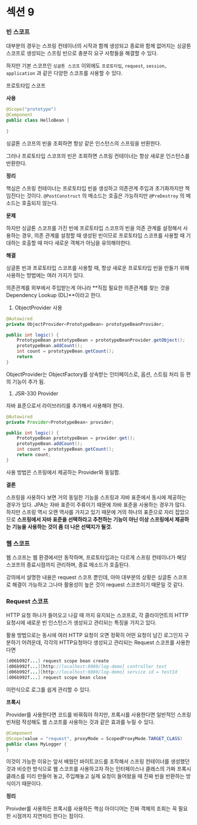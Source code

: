 # 섹션 9

### 빈 스코프

대부분의 경우는 스프링 컨테이너의 시작과 함께 생성되고 종료와 함께 없어지는 싱글톤 스코프로 생성되는 스프링 빈으로 충분히 요구 사항들을 해결할 수 있다.

하지만 기본 스코프인 `싱글톤 스코프` 이외에도 `프로토타입`,  `request`, `session,` `application` 과 같은 다양한 스코프를 사용할 수 있다.

프로토타입 스코프

**사용**

```java
@Scope("prototype")
@Component
public class HelloBean {
    
}
```

싱글톤 스코프의 빈을 조회하면 항상 같은 인스턴스의 스프링을 반환한다.

그러나 프로토타입 스코프의 빈은 조회하면 스프링 컨테이너는 항상 새로운 인스턴스를 반환한다.

**정리**

핵심은 스프링 컨테이너는 프로토타입 빈을 생성하고 의존관계 주입과 초기화까지만 책임진다는 것이다. `@PostConstruct` 의 메소드는 호출은 가능하지만 `@PreDestroy` 의 메소드는 호출되지 않는다. 

**문제**

하지만 싱글톤 스코프를 가진 빈에 프로토타입 스코프의 빈을 의존 관계를 설정해서 사용하는 경우, 의존 관계를 설정할 때 생성된 빈이므로 프로토타입 스코프를 사용할 때 기대하는 호출할 때 마다 새로운 객체가 아님을 유의해야한다.

**해결**

싱글톤 빈과 프로토타입 스코프를 사용할 때, 항상 새로운 프로토타입 빈을 만들기 위해 사용하는 방법에는 여러 가지가 있다.

의존관계를 외부에서 주입받는게 아니라 **직접 필요한 의존관계를 찾는 것을 Dependency Lookup (DL)**이라고 한다.

1. ObjectProvider 사용

```java
@Autowired
private ObjectProvider<PrototypeBean> prototypeBeanProvider;

public int logic() {
	PrototypeBean prototypeBean = prototypeBeanProvider.getObject();
	prototypeBean.addCount();
	int count = prototypeBean.getCount();
	return
}
```

ObjectProvider는 ObjectFactory를 상속받는 인터페이스로, 옵션, 스트림 처리 등 편의 기능이 추가 됨.

1. JSR-330 Provider

자바 표준으로서 라이브러리를 추가해서 사용해야 한다.

```java
@Autowired
private Provider<PrototypeBean> provider;

public int logic() {
	PrototypeBean prototypeBean = provider.get();
	prototypeBean.addCount();
	int count = prototypeBean.getCount();
	return count;
}
```

사용 방법은 스프링에서 제공하는 Provider와 동일함. 

**결론**

스프링을 사용하다 보면 거의 동일한 기능을 스프링과 자바 표준에서 동시에 제공하는 경우가 있다. JPA는 자바 표준이 주류이기 때문에 자바 표준을 사용하는 경우가 많다. 하지만 스프링 역시 오랜 역사를 가지고 있기 때문에 거의 하나의 표준으로 자리 잡았으므로 **스프링에서 자바 표준을 선택하라고 추천하는 기능이 아닌 이상 스프링에서 제공하는 기능을 사용하는 것이 좀 더 나은 선택지가 될것.**

### 웹 스코프

웹 스코프는 웹 환경에서만 동작하며, 프로토타입과는 다르게 스프링 컨테이너가 해당 스코프의 종료시점까지 관리하며, 종료 메소드가 호출된다.

강의에서 설명한 내용은 request 스코프 뿐인데, 아마 대부분의 상황은 싱글톤 스코프로 해결이 가능하고 그나마 활용성이 높은 것이 request 스코프이기 때문일 것 같다.

### Request 스코프

HTTP 요청 하나가 들어오고 나갈 때 까지 유지되는 스코프로,  각 클라이언트의 HTTP 요청시에 새로운 빈 인스턴스가 생성되고 관리되는 특징을 가지고 있다.

활용 방법으로는 동시에 여러 HTTP 요청이 오면 정확히 어떤 요청이 남긴 로그인지 구분하기 어려운데, 각각의 HTTP요청마다 생성되고 관리되는 Request 스코프를 사용한다면 

```java
[d06b992f...] request scope bean create
[d06b992f...][http://localhost:8080/log-demo] controller test
[d06b992f...][http://localhost:8080/log-demo] service id = testId
[d06b992f...] request scope bean close
```

이런식으로 로그를 쉽게 관리할 수 있다. 

**프록시**

Provider를 사용한다면 코드를 바꿔줘야 하지만, 프록시를 사용한다면 일반적인 스프링 빈처럼 작성해도 웹 스코프를 사용하는 것과 같은 효과를 누릴 수 있다.

```java
@Component
@Scope(value = "request", proxyMode = ScopedProxyMode.TARGET_CLASS)
public class MyLogger {
}
```

이것이 가능한 이유는 앞서 배웠던 바이트코드를 조작해서 스프링 컨테이너를 생성했던 것과 비슷한 방식으로 웹 스코프를 사용하고자 하는 인터페이스나 클래스의 가짜 프록시 클래스를 미리 만들어 놓고, 주입해놓고 실제 요청이 들어왔을 때 진짜 빈을 반환하는 방식이기 때문이다.

**정리**

Proivder를 사용하든 프록시를 사용하든 핵심 아이디어는 진짜 객체의 조회는 꼭 필요한 시점까지 지연처리 한다는 점이다.
